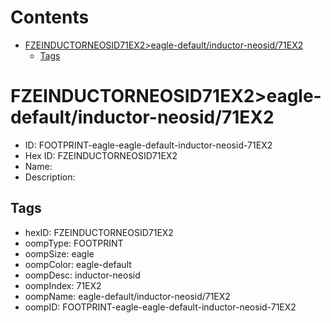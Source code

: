 



Contents
========

* [FZEINDUCTORNEOSID71EX2>eagle-default/inductor-neosid/71EX2](#fzeinductorneosid71ex2eagle-defaultinductor-neosid71ex2)
	* [Tags](#tags)

# FZEINDUCTORNEOSID71EX2>eagle-default/inductor-neosid/71EX2

- ID: FOOTPRINT-eagle-eagle-default-inductor-neosid-71EX2
- Hex ID: FZEINDUCTORNEOSID71EX2
- Name: 
- Description: 

## Tags

- hexID: FZEINDUCTORNEOSID71EX2
- oompType: FOOTPRINT
- oompSize: eagle
- oompColor: eagle-default
- oompDesc: inductor-neosid
- oompIndex: 71EX2
- oompName: eagle-default/inductor-neosid/71EX2
- oompID: FOOTPRINT-eagle-eagle-default-inductor-neosid-71EX2

